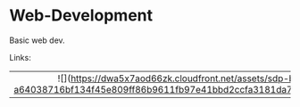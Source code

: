 # Web-Development
Basic web dev.

Links:

|          |            |
|:--------:|:----------:|
|![](https://dwa5x7aod66zk.cloudfront.net/assets/sdp-backpack-a64038716bf134f45e809ff86b9611fb97e41bbd2ccfa3181da73cf164d3c200.png} | https://education.github.com/pack |


